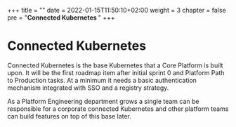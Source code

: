 +++
title = ""
date = 2022-01-15T11:50:10+02:00
weight = 3
chapter = false
pre = "<b>Connected Kubernetes </b>"
+++

# Connected Kubernetes

Connected Kubernetes is the base Kubernetes that a Core Platform is built upon. It will be the first roadmap item after initial sprint 0 and Platform Path to Production tasks. At a minimum it needs a basic authentication mechanism integrated with SSO and a registry strategy.

As a Platform Engineering department grows a single team can be responsible for a corporate connected Kubernetes and other platform teams can build features on top of this base later.


